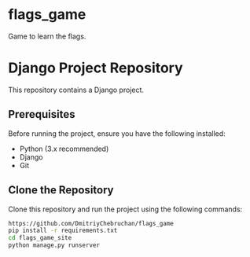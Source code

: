 # flags_game
Game to learn the flags.

# Django Project Repository

This repository contains a Django project.

## Prerequisites

Before running the project, ensure you have the following installed:

- Python (3.x recommended)
- Django
- Git

## Clone the Repository

Clone this repository and run the project using the following commands:

```bash
https://github.com/DmitriyChebruchan/flags_game
pip install -r requirements.txt
cd flags_game_site
python manage.py runserver
